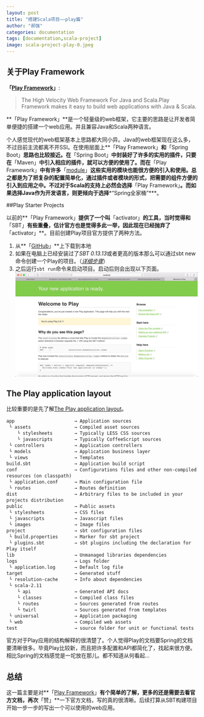```yaml
---
layout: post
title: "搭建Scala项目——play篇"
author: "郝强"
categories: documentation
tags: [documentation,scala-project]
image: scala-project-play-0.jpeg
---
```


## 关于Play Framework
**「[Play Framework](https://www.playframework.com)」**:

>  The High Velocity Web Framework For Java and Scala.Play Framework makes it easy to build web applications with Java & Scala.

**「Play Framework」**是一个轻量级的web框架，它主要的思路是让开发者简单便捷的搭建一个web应用。并且兼容Java和Scala两种语言。

个人感觉现代的web框架基本上思路都大同小异。Java的web框架现在这么多，不过目前主流都离不开SSI。在使用层面上**「Play Framework」**和**「Spring Boot」**思路也比较接近。在**「Spring Boot」**中封装好了许多的实用的插件，只要在**「Maven」**中引入相应的插件，就可以方便的使用了。而在**「Play Framework」**中有许多**「[module](https://www.playframework.com/documentation/2.6.x/ModuleDirectory#play-modules)」**这些实用的模块也能很方便的引入和使用。总之都是为了把复杂的配置简单化，通过插件或者模块的形式，把需要的组件方便的引入到应用之中。不过对于Scala的支持上必然会选择**「Play Framework」**。而如果选择Java作为开发语言，则更倾向于选择***“Spring全家桶”***。

##Play Starter Projects

以前的**「Play Framework」**提供了一个叫**「activator」**的工具，当时觉得和**「SBT」**有些重叠，估计官方也是觉得多此一举，因此现在已经抛弃了**「activator」**。目前创建Play项目官方提供了两种方法。

1. 从**「[GitHub](https://github.com/playframework/play-scala-starter-example/tree/2.6.x)」**上下载到本地
2. 如果在电脑上已经安装过了*SBT 0.13.13*或者更高的版本那么可以通过sbt new命令创建一个Play的项目。（*[详细步骤](https://www.playframework.com/download)*）
3. 之后运行`sbt run`命令来启动项目。启动后则会出现以下页面。![build-blog-jekyll-1](../assets/img/scala-project-play-1.png)




## The Play application layout

比较重要的是先了解[The Play application layout](https://www.playframework.com/documentation/2.6.x/Anatomy#the-play-application-layout)。
```
app                      → Application sources
 └ assets                → Compiled asset sources
    └ stylesheets        → Typically LESS CSS sources
    └ javascripts        → Typically CoffeeScript sources
 └ controllers           → Application controllers
 └ models                → Application business layer
 └ views                 → Templates
build.sbt                → Application build script
conf                     → Configurations files and other non-compiled resources (on classpath)
 └ application.conf      → Main configuration file
 └ routes                → Routes definition
dist                     → Arbitrary files to be included in your projects distribution
public                   → Public assets
 └ stylesheets           → CSS files
 └ javascripts           → Javascript files
 └ images                → Image files
project                  → sbt configuration files
 └ build.properties      → Marker for sbt project
 └ plugins.sbt           → sbt plugins including the declaration for Play itself
lib                      → Unmanaged libraries dependencies
logs                     → Logs folder
 └ application.log       → Default log file
target                   → Generated stuff
 └ resolution-cache      → Info about dependencies
 └ scala-2.11
    └ api                → Generated API docs
    └ classes            → Compiled class files
    └ routes             → Sources generated from routes
    └ twirl              → Sources generated from templates
 └ universal             → Application packaging
 └ web                   → Compiled web assets
test                     → source folder for unit or functional tests
```
官方对于Play应用的结构解释的很清楚了。个人觉得Play的文档要Spring的文档要清晰很多。毕竟Play比较新，而且把许多配置和API都简化了，找起来很方便。相比Spring的文档感觉是一坨放在那儿。都不知道从何看起...



## 总结

这一篇主要是对**「[Play Framework](https://www.playframework.com)」**有个简单的了解，更多的还是需要去看官方文档，再次**「赞」**一下官方文档，写的真的很清晰。后续打算从SBT构建项目开始一步一步的写出一个可以使用的web应用。